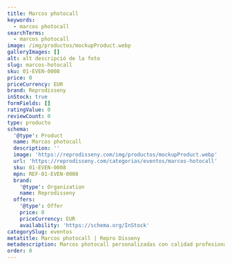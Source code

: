 ```yaml
---
title: Marcos photocall
keywords:
  - marcos photocall
searchTerms:
  - marcos photocall
image: /img/productos/mockupProduct.webp
galleryImages: []
alt: alt descripció de la foto
slug: marcos-hotocall
sku: 01-EVEN-0008
price: 0
priceCurrency: EUR
brand: Reprodisseny
inStock: true
formFields: []
ratingValue: 0
reviewCount: 0
type: producto
schema:
  '@type': Product
  name: Marcos photocall
  description: ''
  image: 'https://reprodisseny.com/img/productos/mockupProduct.webp'
  url: 'https://reprodisseny.com/categorias/eventos/marcos-hotocall'
  sku: 01-EVEN-0008
  mpn: REF-01-EVEN-0008
  brand:
    '@type': Organization
    name: Reprodisseny
  offers:
    '@type': Offer
    price: 0
    priceCurrency: EUR
    availability: 'https://schema.org/InStock'
categorySlug: eventos
metatitle: Marcos photocall | Repro Disseny
metadescription: Marcos photocall personalizadas con calidad profesional en Cataluña.
order: 0
---
```


